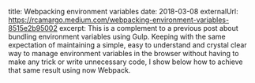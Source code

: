 title: Webpacking environment variables
date: 2018-03-08
externalUrl: https://rcamargo.medium.com/webpacking-environment-variables-8515e2b95002
excerpt: This is a complement to a previous post about bundling environment variables using Gulp. Keeping with the same expectation of maintaining a simple, easy to understand and crystal clear way to manage environment variables in the browser without having to make any trick or write unnecessary code, I show below how to achieve that same result using now Webpack.
